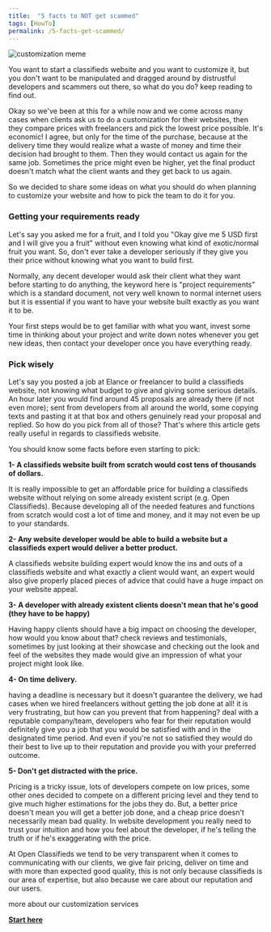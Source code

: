 ```yaml
---
title:  "5 facts to NOT get scammed"
tags: [HowTo]
permalink: /5-facts-get-scammed/
---
```

![customization meme](//open-classifieds.com/wp-content/uploads/2014/04/customization-meme1.jpg)

You want to start a classifieds website and you want to customize it, but you don't want to be manipulated and dragged around by distrustful developers and scammers out there, so what do you do? keep reading to find out.

Okay so we've been at this for a while now and we come across many cases when clients ask us to do a customization for their websites, then they compare prices with freelancers and pick the lowest price possible. It's economic! I agree, but only for the time of the purchase, because at the delivery time they would realize what a waste of money and time their decision had brought to them. Then they would contact us again for the same job. Sometimes the price might even be higher, yet the final product doesn't match what the client wants and they get back to us again.

So we decided to share some ideas on what you should do when planning to customize your website and how to pick the team to do it for you.

### Getting your requirements ready

Let's say you asked me for a fruit, and I told you "Okay give me 5 USD first and I will give you a fruit" without even knowing what kind of exotic/normal fruit you want. So, don't ever take a developer seriously if they give you their price without knowing what you want to build first.

Normally, any decent developer would ask their client what they want before starting to do anything, the keyword here is "project requirements" which is a standard document, not very well known to normal internet users but it is essential if you want to have your website built exactly as you want it to be.

Your first steps would be to get familiar with what you want, invest some time in thinking about your project and write down notes whenever you get new ideas, then contact your developer once you have everything ready.

### Pick wisely

Let's say you posted a job at Elance or freelancer to build a classifieds website, not knowing what budget to give and giving some serious details. An hour later you would find around 45 proposals are already there (if not even more); sent from developers from all around the world, some copying texts and pasting it at that box and others genuinely read your proposal and replied. So how do you pick from all of those? That's where this article gets really useful in regards to classifieds website.

You should know some facts before even starting to pick:

**1- A classifieds website built from scratch would cost tens of thousands of dollars.**

It is really impossible to get an affordable price for building a classifieds website without relying on some already existent script (e.g. Open Classifieds). Because developing all of the needed features and functions from scratch would cost a lot of time and money, and it may not even be up to your standards.

**2- Any website developer would be able to build a website but a classifieds expert would deliver a better product.**

A classifieds website building expert would know the ins and outs of a classifieds website and what exactly a client would want, an expert would also give properly placed pieces of advice that could have a huge impact on your website appeal.

**3- A developer with already existent clients doesn't mean that he's good (they have to be happy)**

Having happy clients should have a big impact on choosing the developer, how would you know about that? check reviews and testimonials, sometimes by just looking at their showcase and checking out the look and feel of the websites they made would give an impression of what your project might look like.

**4- On time delivery.**

having a deadline is necessary but it doesn't guarantee the delivery, we had cases when we hired freelancers without getting the job done at all! it is very frustrating, but how can you prevent that from happening? deal with a reputable company/team, developers who fear for their reputation would definitely give you a job that you would be satisfied with and in the designated time period. And even if you're not so satisfied they would do their best to live up to their reputation and provide you with your preferred outcome.

**5- Don't get distracted with the price.**

Pricing is a tricky issue, lots of developers compete on low prices, some other ones decided to compete on a different pricing level and they tend to give much higher estimations for the jobs they do. But, a better price doesn't mean you will get a better job done, and a cheap price doesn't necessarily mean bad quality. In website development you really need to trust your intuition and how you feel about the developer, if he's telling the truth or if he's exaggerating with the price.

At Open Classifieds we tend to be very transparent when it comes to communicating with our clients, we give fair pricing, deliver on time and with more than expected good quality, this is not only because classifieds is our area of expertise, but also because we care about our reputation and our users.

 more about our customization services 

**[Start here](https://yclas.com/customization-potential.html)**
